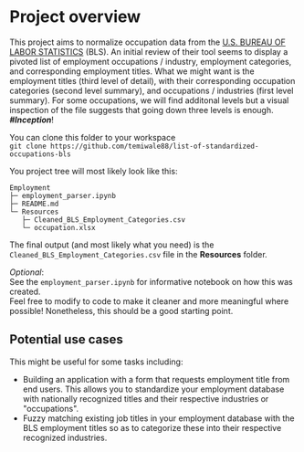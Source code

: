 # Project overview

This project aims to normalize occupation data from the [U.S. BUREAU OF LABOR STATISTICS](https://www.bls.gov/emp/tables/emp-by-detailed-occupation.htm) (BLS). An initial review of their tool seems to display a pivoted list of employment occupations / industry, employment categories, and corresponding employment titles. What we might want is the employment titles (third level of detail), with their corresponding occupation categories (second level summary), and occupations / industries (first level summary). For some occupations, we will find additonal levels but a visual inspection of the file suggests that going down three levels is enough. ***#Inception***!

You can clone this folder to your workspace  
`git clone https://github.com/temiwale88/list-of-standardized-occupations-bls`

You project tree will most likely look like this: 
``` 
Employment
├─ employment_parser.ipynb
├─ README.md
└─ Resources
   ├─ Cleaned_BLS_Employment_Categories.csv
   └─ occupation.xlsx
```

The final output (and most likely what you need) is the `Cleaned_BLS_Employment_Categories.csv` file in the **Resources** folder.

*Optional*:  
See the `employment_parser.ipynb` for informative notebook on how this was created.  
Feel free to modify to code to make it cleaner and more meaningful where possible! Nonetheless, this should be a good starting point.

## Potential use cases

This might be useful for some tasks including:  

- Building an application with a form that requests employment title from end users. This allows you to standardize your employment database with nationally recognized titles and their respective industries or "occupations".
- Fuzzy matching existing job titles in your employment database with the BLS employment titles so as to categorize these into their respective recognized industries.
